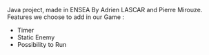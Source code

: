Java project, made in ENSEA By Adrien LASCAR and Pierre Mirouze. 
Features we choose to add in our Game : 
- Timer
- Static Enemy
- Possibility to Run

